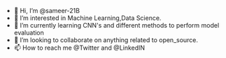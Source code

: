 - 👋 Hi, I’m @sameer-21B
- 👀 I’m interested in Machine Learning,Data Science.
- 🌱 I’m currently learning CNN's and different methods to perform model evaluation
- 💞️ I’m looking to collaborate on anything related to open_source.
- 📫 How to reach me @Twitter and @LinkedIN

<!---
sameer-21B/sameer-21B is a ✨ special ✨ repository because its `README.md` (this file) appears on your GitHub profile.
You can click the Preview link to take a look at your changes.
--->

